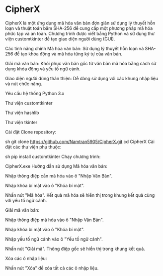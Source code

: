 # CipherX

CipherX là một ứng dụng mã hóa văn bản đơn giản sử dụng lý thuyết hỗn loạn và thuật toán băm SHA-256 để cung cấp một phương pháp mã hóa phức tạp và an toàn. Chương trình được viết bằng Python và sử dụng thư viện customtkinter để tạo giao diện người dùng (GUI).

Các tính năng chính
Mã hóa văn bản: Sử dụng lý thuyết hỗn loạn và SHA-256 để tạo khóa động và mã hóa từng ký tự của văn bản.

Giải mã văn bản: Khôi phục văn bản gốc từ văn bản mã hóa bằng cách sử dụng khóa động và yếu tố ngữ cảnh.

Giao diện người dùng thân thiện: Dễ dàng sử dụng với các khung nhập liệu và nút chức năng.

Yêu cầu hệ thống
Python 3.x

Thư viện customtkinter

Thư viện hashlib

Thư viện tkinter

Cài đặt
Clone repository:

sh
git clone https://github.com/Namtran5905/CipherX.git
cd CipherX
Cài đặt các thư viện phụ thuộc:

sh
pip install customtkinter
Chạy chương trình:

CipherX.exe
Hướng dẫn sử dụng
Mã hóa văn bản:

Nhập thông điệp cần mã hóa vào ô "Nhập Văn Bản".

Nhập khóa bí mật vào ô "Khóa bí mật".

Nhấn nút "Mã hóa". Kết quả mã hóa sẽ hiển thị trong khung kết quả cùng với yếu tố ngữ cảnh.

Giải mã văn bản:

Nhập thông điệp mã hóa vào ô "Nhập Văn Bản".

Nhập khóa bí mật vào ô "Khóa bí mật".

Nhập yếu tố ngữ cảnh vào ô "Yếu tố ngữ cảnh".

Nhấn nút "Giải mã". Thông điệp gốc sẽ hiển thị trong khung kết quả.

Xóa các ô nhập liệu:

Nhấn nút "Xóa" để xóa tất cả các ô nhập liệu.
